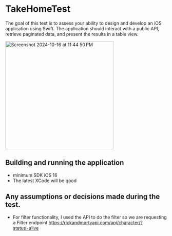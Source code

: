 # TakeHomeTest
The goal of this test is to assess your ability to design and develop an iOS application using Swift. The application should interact with a public API, retrieve paginated data, and present the results in a table view.

<img width="337" alt="Screenshot 2024-10-16 at 11 44 50 PM" src="https://github.com/user-attachments/assets/7e97680d-47c2-4720-b39c-ee2c1575f33d">



## Building and running the application
  - minimum  SDK iOS 16
  - The latest XCode will be good

## Any assumptions or decisions made during the test.
   - For filter functionality, I used the API to do the filter so we are requesting a Filter endpoint 
    https://rickandmortyapi.com/api/character/?status=alive
